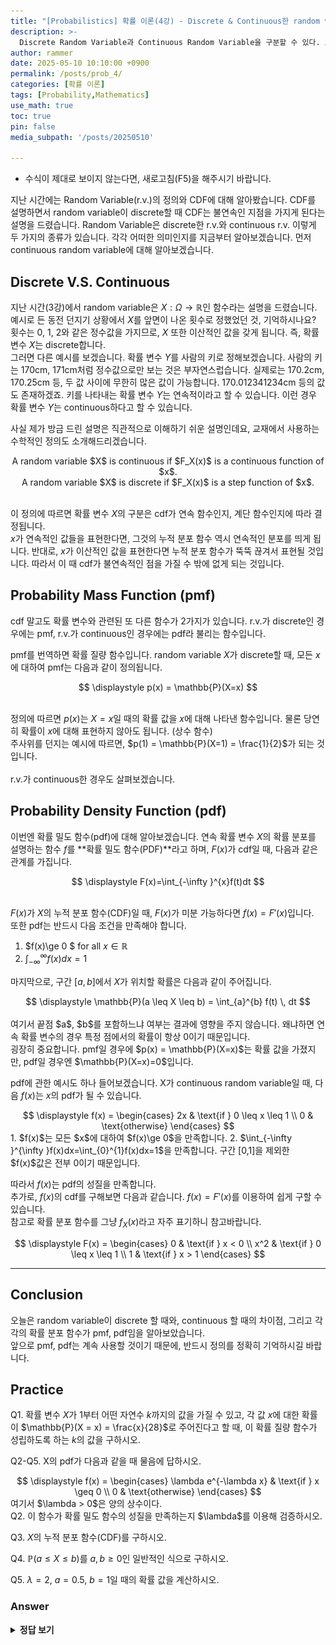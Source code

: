 ```yaml
---
title: "[Probabilistics] 확률 이론(4강) - Discrete & Continuous한 random variable과 확률 분포 함수"
description: >-
  Discrete Random Variable과 Continuous Random Variable을 구분할 수 있다. 또한 probability mass function과 probability density function을 이해할 수 있습니다.
author: rammer
date: 2025-05-10 10:10:00 +0900
permalink: /posts/prob_4/
categories: [확률 이론]
tags: [Probability,Mathematics]
use_math: true
toc: true
pin: false
media_subpath: '/posts/20250510'

---
```

  * 수식이 제대로 보이지 않는다면, 새로고침(F5)을 해주시기 바랍니다.  
  
  
 지난 시간에는 Random Variable(r.v.)의 정의와 CDF에 대해 알아봤습니다. CDF를 설명하면서 random variable이 discrete할 때 CDF는 불연속인 지점을 가지게 된다는 설명을 드렸습니다. Random Variable은 discrete한 r.v.와 continuous r.v. 이렇게 두 가지의 종류가 있습니다. 각각 어떠한 의미인지를 지금부터 알아보겠습니다. 먼저 continuous random variable에 대해 알아보겠습니다.


## **Discrete V.S. Continuous**
지난 시간(3강)에서 random variable은 $X:\Omega\to \mathbb{R}$인 함수라는 설명을 드렸습니다. 예시로 든 동전 던지기 상황에서 $X$를 앞면이 나온 횟수로 정했었던 것, 기억하시나요? 횟수는 0, 1, 2와 같은 정수값을 가지므로, $X$ 또한 이산적인 값을 갖게 됩니다. 즉, 확률 변수 $X$는 discrete합니다. <br>
그러면 다른 예시를 보겠습니다. 확률 변수 $Y$를 사람의 키로 정해보겠습니다. 사람의 키는 170cm, 171cm처럼 정수값으로만 보는 것은 부자연스럽습니다. 실제로는 170.2cm, 170.25cm 등, 두 값 사이에 무한히 많은 값이 가능합니다. 170.012341234cm 등의 값도 존재하겠죠. 키를 나타내는 확률 변수 $Y$는 연속적이라고 할 수 있습니다.  이런 경우 확률 변수 $Y$는 continuous하다고 할 수 있습니다. <br>

사실 제가 방금 드린 설명은 직관적으로 이해하기 쉬운 설명인데요, 교재에서 사용하는 수학적인 정의도 소개해드리겠습니다. <br>

<div align="center">
A random variable $X$ is continuous if $F_X(x)$ is a continuous function of $x$.<br>A random variable $X$ is discrete if $F_X(x)$ is a step function of $x$.
</div>
<br>

이 정의에 따르면 확률 변수 $X$의 구분은 cdf가 연속 함수인지, 계단 함수인지에 따라 결정됩니다. <br>
$x$가 연속적인 값들을 표현한다면, 그것의 누적 분포 함수 역시 연속적인 분포를 띄게 됩니다. 반대로, $x$가 이산적인 값을 표현한다면 누적 분포 함수가 뚝뚝 끊겨서 표현될 것입니다. 따라서 이 때 cdf가 불연속적인 점을 가질 수 밖에 없게 되는 것입니다. <br>

## **Probability Mass Function (pmf)** ##
cdf 말고도 확률 변수와 관련된 또 다른 함수가 2가지가 있습니다. r.v.가 discrete인 경우에는 pmf, r.v.가 continuous인 경우에는 pdf라 불리는 함수입니다. <br>

pmf를 번역하면 확률 질량 함수입니다. random variable $X$가 discrete할 때, 모든 $x$에 대하여 pmf는 다음과 같이 정의됩니다.<br>

<div align="center">
$$
\displaystyle
p(x) = \mathbb{P}(X=x)
$$
</div>
<br>

정의에 따르면 $p(x)$는 $X=x$일 때의 확률 값을 $x$에 대해 나타낸 함수입니다. 물론 당연히 확률이 $x$에 대해 표현하지 않아도 됩니다. (상수 함수)<br>
주사위를 던지는 예시에 따르면, $p(1) = \mathbb{P}(X=1) = \frac{1}{2}$가 되는 것입니다.<br>
<br>
r.v.가 continuous한 경우도 살펴보겠습니다.

## **Probability Density Function (pdf)** ##
이번엔 확률 밀도 함수(pdf)에 대해 알아보겠습니다. 연속 확률 변수 $X$의 확률 분포를 설명하는 함수 $f$를 **확률 밀도 함수(PDF)**라고 하며, $F(x)$가 cdf일 때, 다음과 같은 관계를 가집니다. <br>

<div align="center">
$$
\displaystyle
F(x)=\int_{-\infty }^{x}f(t)dt
$$
</div>
<br>

$F(x)$가 $X$의 누적 분포 함수(CDF)일 때, $F(x)$가 미분 가능하다면 $f(x) = F'(x)$입니다. <br>
또한 pdf는 반드시 다음 조건을 만족해야 합니다. <br>
1. $f(x)\ge 0 $ for all $x \in \mathbb{R}$
2. $\int_{-\infty }^{\infty }f(x)dx=1$

마지막으로, 구간 $[a, b]$에서 $X$가 위치할 확률은 다음과 같이 주어집니다. <br>

<div align="center">
$$
\displaystyle
\mathbb{P}(a \leq X \leq b) = \int_{a}^{b} f(t) \, dt
$$
</div>
<br>
여기서 끝점 $a$, $b$를 포함하느냐 여부는 결과에 영향을 주지 않습니다. 왜냐하면 연속 확률 변수의 경우 특정 점에서의 확률이 항상 0이기 때문입니다.  <br>
굉장히 중요합니다. pmf일 경우에 $p(x) = \mathbb{P}(X=x)$는 확률 값을 가졌지만, pdf일 경우엔 $\mathbb{P}(X=x)=0$입니다.

pdf에 관한 예시도 하나 들어보겠습니다. X가 continuous random variable일 때, 다음 $f(x)$는 $x$의 pdf가 될 수 있습니다. <br>
<div align="center">
$$
\displaystyle
f(x) =
\begin{cases}
2x & \text{if } 0 \leq x \leq 1 \\
0 & \text{otherwise}
\end{cases}
$$
</div>
1. $f(x)$는 모든 $x$에 대하여 $f(x)\ge 0$을 만족합니다.
2. $\int_{-\infty }^{\infty }f(x)dx=\int_{0}^{1}f(x)dx=1$을 만족합니다. 구간 [0,1]을 제외한 $f(x)$값은 전부 0이기 때문입니다.

따라서 $f(x)$는 pdf의 성질을 만족합니다.<br>
추가로, $f(x)$의 cdf를 구해보면 다음과 같습니다. $f(x) = F'(x)$를 이용하여 쉽게 구할 수 있습니다. <br>
참고로 확률 분포 함수를 그냥 $f_X(x)$라고 자주 표기하니 참고바랍니다.<br>

<div align="center">
$$
\displaystyle
F(x) =
\begin{cases}
0 & \text{if } x < 0 \\
x^2 & \text{if } 0 \leq x \leq 1 \\
1 & \text{if } x > 1
\end{cases}
$$
</div>

---

## **Conclusion**
오늘은 random variable이 discrete 할 때와, continuous 할 때의 차이점, 그리고 각각의 확률 분포 함수가 pmf, pdf임을 알아보았습니다.<br>
앞으로 pmf, pdf는 계속 사용할 것이기 때문에, 반드시 정의를 정확히 기억하시길 바랍니다.
## **Practice** 
Q1. 확률 변수 $X$가 $1$부터 어떤 자연수 $k$까지의 값을 가질 수 있고, 각 값 $x$에 대한 확률이 $\mathbb{P}(X = x) = \frac{x}{28}$로 주어진다고 할 때, 이 확률 질량 함수가 성립하도록 하는 $k$의 값을 구하시오.

Q2-Q5. X의 pdf가 다음과 같을 때 물음에 답하시오.
<div align="center">
$$
\displaystyle
f(x) =
\begin{cases}
\lambda e^{-\lambda x} & \text{if } x \geq 0 \\
0 & \text{otherwise}
\end{cases}
$$
</div>
여기서 $\lambda > 0$은 양의 상수이다.<br>
Q2. 이 함수가 확률 밀도 함수의 성질을 만족하는지 $\lambda$를 이용해 검증하시오.

Q3. $X$의 누적 분포 함수(CDF)를 구하시오.

Q4. $\mathbb{P}(a \leq X \leq b)$를 $a, b \geq 0$인 일반적인 식으로 구하시오.

Q5. $\lambda = 2$, $a = 0.5$, $b = 1$일 때의 확률 값을 계산하시오.



  
  
  

### Answer 
<details>
  <summary><strong>정답 보기</strong></summary>
  <br>
  <img src="../../assets/img/resources/probabilistics/lecture4_answer.jpg"
     alt="Description"
     loading="lazy"
     class="image-style">
</details>







